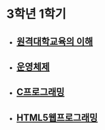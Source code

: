 # 3학년 1학기

- ## [원격대학교육의 이해](./원격대학교육의_이해)

- ## [운영체제](./운영체제)

- ## [C프로그래밍](./C프로그래밍)

- ## [HTML5웹프로그래밍](./HTML5웹프로그래밍)